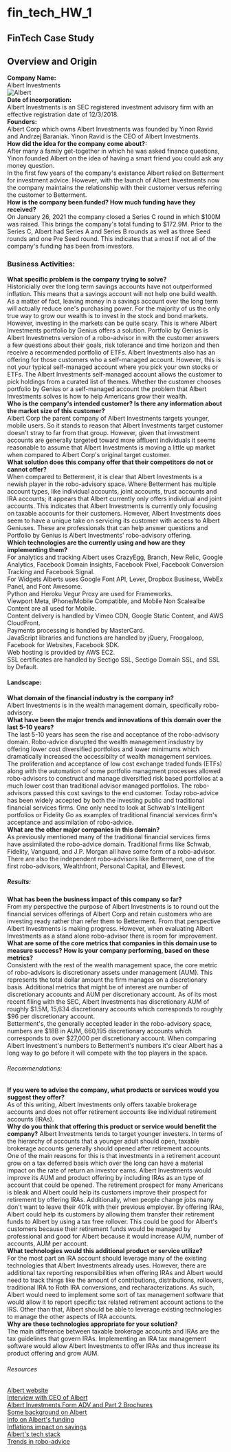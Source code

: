 # fin_tech_HW_1
FinTech Case Study
---
## Overview and Origin  
**Company Name:**  
Albert Investments  
![Albert](https://cdn.albert.com/static/img/splash/splash-2019-09/brand/albert-logo.a643503429e1.svg)  
**Date of incorporation:**  
Albert Investments is an SEC registered investment advisory firm with an effective registration date of 12/3/2018.  
**Founders:**  
Albert Corp which owns Albert Investments was founded by Yinon Ravid and Andrzej Baraniak. Yinon Ravid is the CEO of Albert Investments.  
**How did the idea for the company come about?:**  
After many a family get-together in which he was asked finance questions, Yinon founded Albert on the idea of having a smart friend you could ask any money question.  
In the first few years of the company's existance Albert relied on Betterment for investment advice. However, with the launch of Albert Investments now the company maintains the relationship with their customer versus referring the customer to Betterment.  
**How is the company been funded? How much funding have they received?**  
On January 26, 2021 the company closed a Series C round in which $100M was raised. This brings the company's total funding to $172.9M. Prior to the Series C, Albert had Series A and Series B rounds as well as three Seed rounds and one Pre Seed round. This indicates that a most if not all of the company's funding has been from investors.  
### Business Activities:  
**What specific problem is the company trying to solve?**  
Historicially over the long term savings accounts have not outperformed inflation. This means that a savings account will not help one build wealth. As a matter of fact, leaving money in a savings account over the long term will actually reduce one's purchasing power. For the majority of us the only true way to grow our wealth is to invest in the stock and bond markets. However, investing in the markets can be quite scary. This is where Albert Investments portfolio by Genius offers a solution. Portfolio by Genius is Albert Investmetns version of a robo-advisor in with the customer answers a few questions about their goals, risk tolerance and time horizon and then receive a recommended portfolio of ETFs. Albert Investments also has an offering for those customers who a self-managed account. However, this is not your typical self-managed account where you pick your own stocks or ETFs. The Albert Investments self-managed account allows the customer to pick holdings from a curated list of themes. Whether the customer chooses portfolio by Genius or a self-managed account the problem that Albert Investments solves is how to help Americans grow their wealth.  
**Who is the company's intended customer? Is there any information about the market size of this customer?**  
Albert Corp the parent company of Albert Investments targets younger, mobile users. So it stands to reason that Albert Investments target customer doesn't stray to far from that group. However, given that investment accounts are generally targeted toward more affluent individuals it seems reasonable to assume that Albert Investments is moving a little up market when compared to Albert Corp's original target customer.  
**What solution does this company offer that their competitors do not or cannot offer?**  
When compared to Betterment, it is clear that Albert Investments is a newish player in the robo-advisory space. Where Betterment has multiple account types, like individual accounts, joint accounts, trust accounts and IRA accounts; it appears that Albert currently only offers individual and joint accounts. This indicates that Albert Investments is currently only focusing on taxable accounts for their customers. However, Albert Investments does seem to have a unique take on servicing its customer with access to Albert Geniuses. These are professionals that can help answer questions and Portfolio by Genius is Albert Investments' robo-advisory offering.  
**Which technologies are the currently using and how are they implementing them?**  
For analytics and tracking Albert uses CrazyEgg, Branch, New Relic, Google Analytics, Facebook Domain Insights, Facebook Pixel, Facebook Conversion Tracking and Facebook Signal.  
For Widgets Alberts uses Google Font API, Lever, Dropbox Business, WebEx Panel, and Font Awesome.  
Python and Heroku Vegur Proxy are used for Frameworks.  
Viewport Meta, iPhone/Mobile Compatible, and Mobile Non Scalealbe Content are all used for Mobile.  
Content delivery is handled by Vimeo CDN, Google Static Content, and AWS CloudFront.  
Payments processing is handled by MasterCard.  
JavaScript libraries and functions are handled by jQuery, Froogaloop, Facebook for Websites, Facebook SDK.  
Web hosting is provided by AWS EC2.  
SSL certificates are handled by Sectigo SSL, Sectigo Domain SSL, and SSL by Default.  
#### Landscape:  
**What domain of the financial industry is the company in?**  
Albert Investments is in the wealth management domain, specifically robo-advisory.  
**What have been the major trends and innovations of this domain over the last 5-10 years?**  
The last 5-10 years has seen the rise and acceptance of the robo-advisory domain. Robo-advice disrupted the wealth management insdustry by offering lower cost diversified portfolios and lower minimums which dramatically increased the accessibilty of wealth management services. The proliferation and acceptance of low cost exchange traded funds (ETFs) along with the automation of some portfolio managment processes allowed robo-advisors to construct and manage diversified risk based portfolios at a much lower cost than traditional advisor managed portfolios. The robo-advisors 
passed this cost savings to the end customer. Today robo-advice has been widely accepted by both the investing public and traditional financial services firms. One only need to look at Schwab's Intelligent portfolios or Fidelity Go as examples of traditional financial services firm's acceptance and assimilation of robo-advice.  
**What are the other major companies in this domain?**  
As previously mentioned many of the traditional financial services firms have assimilated the robo-advice domain. Traditional firms like Schwab, Fidelity, Vanguard, and J.P. Morgan all have some form of a robo-advisor. There are also the independent robo-advisors like Betterment, one of the first robo-advisors, Wealthfront, Personal Capital, and Ellevest.  
##### Results:  
**What has been the business impact of this company so far?**  
From my perspective the purpose of Albert Investments is to round out the financial services offerings of Albert Corp and retain customers who are investing ready rather than refer them to Betterment. From that perspective Albert Investments is making progress. However, when evaluating Albert Investments as a stand alone robo-advisor there is room for improvement.  
**What are some of the core metrics that companies in this domain use to measure success? How is your company performing, based on these metrics?**  
Consistent with the rest of the wealth management space, the core metric of robo-advisors is discretionary assets under management (AUM). This represents the total dollar amount the firm manages on a discretionary basis. Additional metrics that might be of interest are number of discretionary accounts and AUM per discretionary account. As of its most recent filing with the SEC, Albert Investments has discretionary AUM of roughly $1.5M, 15,634 discretionary accounts which corresponds to roughly $96 per discretionary account.  
Betterment's, the generally accepted leader in the robo-advisory space, numbers are $18B in AUM, 660,195 discretionary accounts which corresponds to over $27,000 per discretionary account. When comparing Albert Investment's numbers to Betterment's numbers it's clear Albert has a long way to go before it will compete with the top players in the space. 
###### Recommendations:  
**If you were to advise the company, what products or services would you suggest they offer?**  
As of this writing, Albert Investments only offers taxable brokerage accounts and does not offer retirement accounts like individual retirement accounts (IRAs).  
**Why do you think that offering this product or service would benefit the company?**
Albert Investments tends to target younger investers. In terms of the hierarchy of accounts that a younger adult should open, taxable brokerage accounts generally should opened after retirement accounts. One of the main reasons for this is that investments in a retirement account grow on a tax deferred basis which over the long can have a material impact on the rate of return an investor earns. Albert Investments would improve its AUM and product offering by including IRAs as an type of account that could be opened. The retirement prospect for many Americans is bleak and Albert could help its customers improve their prospect for retirement by offering IRAs. Additionally, when people change jobs many don't want to leave their 401k with their previous employer. By offering IRAs, Albert could help its customers by allowing them transfer their retirement funds to Albert by using a tax free rollover. This could be good for Albert's customers because their retirement funds would be managed by professional and good for Albert because it would increase AUM, number of accounts, AUM per account.  
**What technologies would this additional product or service utilize?**  
For the most part an IRA account should leverage many of the existing technologies that Albert Investments already uses. However, there are additional tax reporting responsibilities when offering IRAs and Albert would need to track things like the amount of contributions, distributions, rollovers, traditional IRA to Roth IRA conversions, and recharacterizations. As such, Albert would need to implement some sort of tax management software that would allow it to report specific tax related retirement account actions to the IRS. Other than that, Albert should be able to leverage existing technologies to manage the other aspects of IRA accounts.  
**Why are these technologies appropriate for your solution?**  
The main difference between taxable brokerage accounts and IRAs are the tax guidelines that govern IRAs. Implementing an IRA tax management software would allow Albert Investments to offer IRAs and thus increase its product offering and grow AUM.  
###### Resources
[Albert website](https://albert.com/)  
[Interview with CEO of Albert](https://www.forbes.com/sites/maryjuetten/2020/09/01/forbes-qa-with-yinon-ravid-ceo-and-founder-of-albert/?sh=4d3593f42132)  
[Albert Investments Form ADV and Part 2 Brochures](https://adviserinfo.sec.gov/firm/summary/298006)  
[Some background on Albert](https://techcrunch.com/2016/11/23/albert-raises-2-5-million-for-its-finance-app-that-helps-you-save-money/)  
[Info on Albert's funding](https://www.crunchbase.com/organization/albert-3/company_financials)  
[Inflations impact on savings](https://www.investopedia.com/articles/investing/090715/how-inflation-affects-your-cash-savings.asp)  
[Albert's tech stack](https://builtwith.com/detailed/albert.com)  
[Trends in robo-advice](https://www.backendbenchmarking.com/blog/2020/06/innovation-trends-of-robo-advice/)